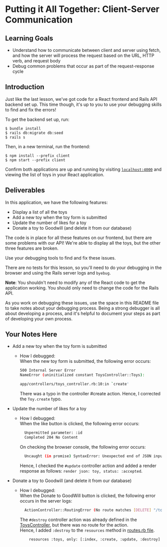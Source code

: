 # Putting it All Together: Client-Server Communication

## Learning Goals

- Understand how to communicate between client and server using fetch, and how
  the server will process the request based on the URL, HTTP verb, and request
  body
- Debug common problems that occur as part of the request-response cycle

## Introduction

Just like the last lesson, we've got code for a React frontend and Rails API
backend set up. This time though, it's up to you to use your debugging skills to
find and fix the errors!

To get the backend set up, run:

```console
$ bundle install
$ rails db:migrate db:seed
$ rails s
```

Then, in a new terminal, run the frontend:

```console
$ npm install --prefix client
$ npm start --prefix client
```

Confirm both applications are up and running by visiting
[`localhost:4000`](http://localhost:4000) and viewing the list of toys in your
React application.

## Deliverables

In this application, we have the following features:

- Display a list of all the toys
- Add a new toy when the toy form is submitted
- Update the number of likes for a toy
- Donate a toy to Goodwill (and delete it from our database)

The code is in place for all these features on our frontend, but there are some
problems with our API! We're able to display all the toys, but the other three
features are broken.

Use your debugging tools to find and fix these issues.

There are no tests for this lesson, so you'll need to do your debugging in the
browser and using the Rails server logs and `byebug`.

**Note**: You shouldn't need to modify any of the React code to get the
application working. You should only need to change the code for the Rails API.

As you work on debugging these issues, use the space in this README file to take
notes about your debugging process. Being a strong debugger is all about
developing a process, and it's helpful to document your steps as part of
developing your own process.

## Your Notes Here

- Add a new toy when the toy form is submitted

  - How I debugged:
    <br> When the new toy form is submitted, the following error occurs:
    ```sh
    500 Internal Server Error
    NameError (uninitialized constant ToysController::Toys):
    
    app/controllers/toys_controller.rb:10:in `create'
    ```
    There was a typo in the controller #create action. Hence, I corrected the ```Toy.create``` typo.

- Update the number of likes for a toy

  - How I debugged:
    <br> When the like button is clicked, the following error occurs:
    ```sh
      Unpermitted parameter: :id
      Completed 204 No Content
    ```
    On checking the browser console, the following error occurs:
    ```sh
      Uncaught (in promise) SyntaxError: Unexpected end of JSON input
    ```
    Hence, I checked the `#update` controller action and added a render response as follows: ```render json: toy, status: :accepted```.

- Donate a toy to Goodwill (and delete it from our database)

  - How I debugged:
    <br> When the Donate to GoodWill button is clicked, the following error occurs in the server logs:
    ```sh
      ActionController::RoutingError (No route matches [DELETE] "/toys/1")
    ```
    The `#destroy` controller action was already defined in the [ToysController](app/controllers/toys_controller.rb), but there was no route for the action.<br>
    Hence, I added `:destroy` to the `resources` method in [routes.rb file](config/routes.rb).
    ```sh
        resources :toys, only: [:index, :create, :update, :destroy]
    ```
